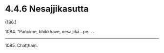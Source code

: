 

# 4.4.6 Nesajjikasutta




(186.)

1084\. “Pañcime, bhikkhave, nesajjikā…pe… .

---

1085\. Chaṭṭhaṃ.





